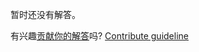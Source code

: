 
暂时还没有解答。

有兴趣[贡献你的解答](https://github.com/BFEdev/BFE.dev-solutions/blob/main/question/how-to-create-triangles-with-css_zh.md)吗? [Contribute guideline](https://github.com/BFEdev/BFE.dev-solutions#how-to-contribute)
